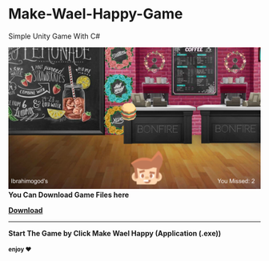 # Make-Wael-Happy-Game
Simple Unity Game With C#

![Game Pic](./MakeWaelHappy.png)
<strong>You Can Download Game Files here <strong/>

<a href="https://drive.google.com/file/d/1_QCBbqxaIpDUcaVfLFiRsOozHYGhxGAK/view?usp=sharing">Download</a>
<hr/>
Start The Game by Click Make Wael Happy (Application (.exe))

<small> enjoy ♥ </small>

